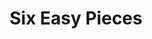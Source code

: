 ---
title: "Six Easy Pieces"
bookCover: "/assets/book-covers/six-easy-pieces.jpg"
slug: "six-easy-pieces"
bookAuthor: "Richard Feynman"
rating: 10
done: false
tags: []
summary: false
detailedNotes: false
amazonLink: ""

---